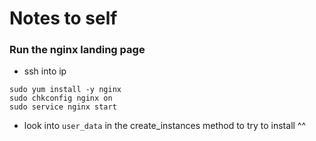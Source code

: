 # Notes to self

### Run the nginx landing page
* ssh into ip
```
sudo yum install -y nginx
sudo chkconfig nginx on
sudo service nginx start
```

* look into `user_data` in the create_instances method to try to install ^^
